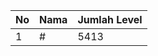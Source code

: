 | No | Nama            | Jumlah Level |
|----|-----------------|--------------|
| 1  | #    |    5413        |
